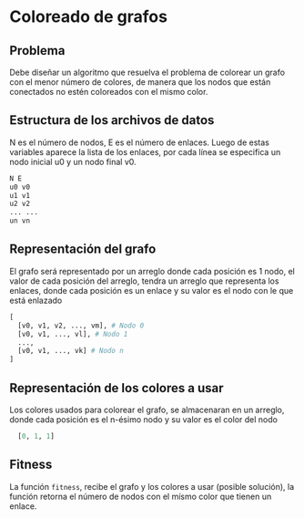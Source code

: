 # Coloreado de grafos

## Problema

Debe diseñar un algoritmo que resuelva el problema de colorear un grafo con el menor número de colores, de manera que los nodos que están conectados no estén coloreados con el mismo color.

## Estructura de los archivos de datos

N es el número de nodos, E es el número de enlaces. Luego de estas variables aparece la lista de los enlaces, por cada línea se especifica un nodo inicial u0 y un nodo final v0.
```txt
N E
u0 v0
u1 v1
u2 v2
... ...
un vn
```

## Representación del grafo

El grafo será representado por un arreglo donde cada posición es 1 nodo, el valor de cada posición del arreglo, tendra un arreglo que representa los enlaces, donde cada posición es un enlace y su valor es el nodo con le que está enlazado

```python
[
  [v0, v1, v2, ..., vm], # Nodo 0
  [v0, v1, ..., vl], # Nodo 1
  ...,
  [v0, v1, ..., vk] # Nodo n
]
```

## Representación de los colores a usar

Los colores usados para colorear el grafo, se almacenaran en un arreglo, donde cada posición es el n-ésimo nodo y su valor es el color del nodo

```python
  [0, 1, 1]
```

## Fitness

La función ```fitness```, recibe el grafo y los colores a usar (posible solución), la función retorna el número de nodos con el mísmo color que tienen un enlace.
